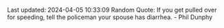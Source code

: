 Last updated: 2024-04-05 10:33:09
Random Quote: If you get pulled over for speeding, tell the policeman your spouse has diarrhea. - Phil Dunphy